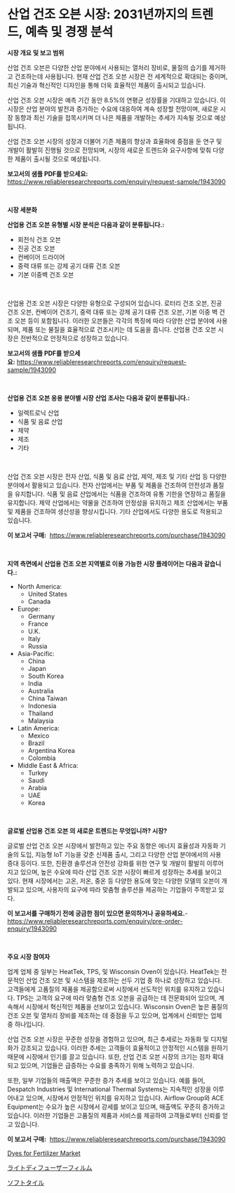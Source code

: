 <p><h1>산업 건조 오븐 시장: 2031년까지의 트렌드, 예측 및 경쟁 분석</h1></p><p><strong>시장 개요 및 보고 범위</strong></p>
<p><p>산업 건조 오븐은 다양한 산업 분야에서 사용되는 열처리 장비로, 물질의 습기를 제거하고 건조하는데 사용됩니다. 현재 산업 건조 오븐 시장은 전 세계적으로 확대되는 중이며, 최신 기술과 혁신적인 디자인을 통해 더욱 효율적인 제품이 출시되고 있습니다. </p><p>산업 건조 오븐 시장은 예측 기간 동안 8.5%의 연평균 성장률을 기대하고 있습니다. 이 시장은 산업 분야의 발전과 증가하는 수요에 대응하여 계속 성장할 전망이며, 새로운 시장 동향과 최신 기술을 접목시키며 더 나은 제품을 개발하는 추세가 지속될 것으로 예상됩니다.</p><p>산업 건조 오븐 시장의 성장과 더불어 기존 제품의 향상과 효율화에 중점을 둔 연구 및 개발이 활발히 진행될 것으로 전망되며, 시장의 새로운 트렌드와 요구사항에 맞춰 다양한 제품이 출시될 것으로 예상됩니다.</p></p>
<p><strong>보고서의 샘플 PDF를 받으세요:</strong> <a href="https://www.reliableresearchreports.com/enquiry/request-sample/1943090">https://www.reliableresearchreports.com/enquiry/request-sample/1943090</a></p>
<p>&nbsp;</p>
<p><strong>시장 세분화</strong></p>
<p><strong>산업용 건조 오븐 유형별 시장 분석은 다음과 같이 분류됩니다.:</strong></p>
<p><ul><li>회전식 건조 오븐</li><li>진공 건조 오븐</li><li>컨베이어 드라이어</li><li>중력 대류 또는 강제 공기 대류 건조 오븐</li><li>기본 이중벽 건조 오븐</li></ul></p>
<p>&nbsp;</p>
<p><p>산업용 건조 오븐 시장은 다양한 유형으로 구성되어 있습니다. 로터리 건조 오븐, 진공 건조 오븐, 컨베이어 건조기, 중력 대류 또는 강제 공기 대류 건조 오븐, 기본 이중 벽 건조 오븐 등이 포함됩니다. 이러한 오븐들은 각각의 특징에 따라 다양한 산업 분야에 사용되며, 제품 또는 물질을 효율적으로 건조시키는 데 도움을 줍니다. 산업용 건조 오븐 시장은 전반적으로 안정적으로 성장하고 있습니다.</p></p>
<p><strong>보고서의 샘플 PDF를 받으세요:</strong>&nbsp;<a href="https://www.reliableresearchreports.com/enquiry/request-sample/1943090">https://www.reliableresearchreports.com/enquiry/request-sample/1943090</a></p>
<p>&nbsp;</p>
<p><strong> 산업용 건조 오븐 응용 분야별 시장 산업 조사는 다음과 같이 분류됩니다.:</strong></p>
<p><ul><li>일렉트로닉 산업</li><li>식품 및 음료 산업</li><li>제약</li><li>제조</li><li>기타</li></ul></p>
<p>&nbsp;</p>
<p><p>산업 건조 오븐 시장은 전자 산업, 식품 및 음료 산업, 제약, 제조 및 기타 산업 등 다양한 분야에서 활용되고 있습니다. 전자 산업에서는 부품 및 제품을 건조하여 안전성과 품질을 유지합니다. 식품 및 음료 산업에서는 식품을 건조하여 유통 기한을 연장하고 품질을 유지합니다. 제약 산업에서는 약물을 건조하여 안정성을 유지하고 제조 산업에서는 부품 및 제품을 건조하여 생산성을 향상시킵니다. 기타 산업에서도 다양한 용도로 적용되고 있습니다.</p></p>
<p><strong>이 보고서 구매:</strong>&nbsp; <a href="https://www.reliableresearchreports.com/purchase/1943090">https://www.reliableresearchreports.com/purchase/1943090</a></p>
<p>&nbsp;</p>
<p><strong>지역 측면에서 산업용 건조 오븐 지역별로 이용 가능한 시장 플레이어는 다음과 같습니다.:</strong></p>
<p><ul>
    <li>
        North America:
        <ul>
            <li>United States</li>
            <li>Canada</li>
        </ul>
    </li>
    <li>
        Europe:
        <ul>
            <li>Germany</li>
            <li>France</li>
            <li>U.K.</li>
            <li>Italy</li>
            <li>Russia</li>
        </ul>
    </li>
    <li>
        Asia-Pacific:
        <ul>
            <li>China</li>
            <li>Japan</li>
            <li>South Korea</li>
            <li>India</li>
            <li>Australia</li>
            <li>China Taiwan</li>
            <li>Indonesia</li>
            <li>Thailand</li>
            <li>Malaysia</li>
        </ul>
    </li>
    <li>
        Latin America:
        <ul>
            <li>Mexico</li>
            <li>Brazil</li>
            <li>Argentina Korea</li>
            <li>Colombia</li>
        </ul>
    </li>
    <li>
        Middle East & Africa:
        <ul>
            <li>Turkey</li>
            <li>Saudi</li>
            <li>Arabia</li>
            <li>UAE</li>
            <li>Korea</li>
        </ul>
    </li>
    </ul></p>
<p>&nbsp;</p>
<p><strong>글로벌 산업용 건조 오븐 의 새로운 트렌드는 무엇입니까? 시장?</strong></p>
<p><p>글로벌 산업 건조 오븐 시장에서 발전하고 있는 주요 동향은 에너지 효율성과 자동화 기술의 도입, 지능형 IoT 기능을 갖춘 신제품 출시, 그리고 다양한 산업 분야에서의 사용 증대 등이다. 또한, 친환경 솔루션과 안전성 강화를 위한 연구 및 개발이 활발히 이루어지고 있으며, 높은 수요에 따라 산업 건조 오븐 시장이 빠르게 성장하는 추세를 보이고 있다. 현재 시장에서는 고온, 저온, 중온 등 다양한 용도에 맞는 다양한 모델의 오븐이 개발되고 있으며, 사용자의 요구에 따라 맞춤형 솔루션을 제공하는 기업들이 주목받고 있다.</p></p>
<p><strong>이 보고서를 구매하기 전에 궁금한 점이 있으면 문의하거나 공유하세요.</strong>- <a href="https://www.reliableresearchreports.com/enquiry/pre-order-enquiry/1943090">https://www.reliableresearchreports.com/enquiry/pre-order-enquiry/1943090</a></p>
<p>&nbsp;</p>
<p><strong>주요 시장 참여자</strong></p>
<p><p>업계 업체 중 일부는 HeatTek, TPS, 및 Wisconsin Oven이 있습니다. HeatTek는 전문적인 산업 건조 오븐 및 시스템을 제조하는 선두 기업 중 하나로 성장하고 있습니다. 고객들에게 고품질의 제품을 제공함으로써 시장에서 선도적인 위치를 유지하고 있습니다. TPS는 고객의 요구에 따라 맞춤형 건조 오븐을 공급하는 데 전문화되어 있으며, 계속해서 시장에서 혁신적인 제품을 선보이고 있습니다. Wisconsin Oven은 높은 품질의 건조 오븐 및 열처리 장비를 제조하는 데 중점을 두고 있으며, 업계에서 신뢰받는 업체 중 하나입니다.</p><p>산업 건조 오븐 시장은 꾸준한 성장을 경험하고 있으며, 최근 추세로는 자동화 및 디지털화가 강조되고 있습니다. 이러한 추세는 고객들이 효율적이고 안정적인 시스템을 원하기 때문에 시장에서 인기를 끌고 있습니다. 또한, 산업 건조 오븐 시장의 크기는 점차 확대되고 있으며, 기업들은 급증하는 수요를 충족하기 위해 노력하고 있습니다.</p><p>또한, 일부 기업들의 매출액은 꾸준한 증가 추세를 보이고 있습니다. 예를 들어, Despatch Industries 및 International Thermal Systems는 지속적인 성장을 이루어내고 있으며, 시장에서 안정적인 위치를 유지하고 있습니다. Airflow Group와 ACE Equipment는 수요가 높은 시장에서 강세를 보이고 있으며, 매출액도 꾸준히 증가하고 있습니다. 이러한 기업들은 고품질의 제품과 서비스를 제공하여 고객들로부터 신뢰를 얻고 있습니다.</p></p>
<p><strong>이 보고서 구매:</strong>&nbsp;&nbsp;<a href="https://www.reliableresearchreports.com/purchase/1943090">https://www.reliableresearchreports.com/purchase/1943090</a></p>
<p><p><a href="https://metal-farmhouse-e95.notion.site/Dyes-for-Fertilizer-Market-Size-Reflecting-a-Forecast-Till-2031-Market-By-Type-By-Application-and--f240e45c12364a41b3e695cff5f72a3f">Dyes for Fertilizer Market</a></p><p><a href="https://github.com/laurenreichert/Market-Research-Report-List-1/blob/main/832854512544.md">ライトディフューザーフィルム</a></p><p><a href="https://github.com/RodHoppe07/Market-Research-Report-List-1/blob/main/166026112545.md">ソフトタイル</a></p></p>
